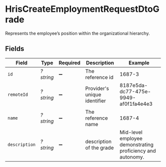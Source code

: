 # HrisCreateEmploymentRequestDtoGrade

Represents the employee’s position within the organizational hierarchy.


## Fields

| Field                                                      | Type                                                       | Required                                                   | Description                                                | Example                                                    |
| ---------------------------------------------------------- | ---------------------------------------------------------- | ---------------------------------------------------------- | ---------------------------------------------------------- | ---------------------------------------------------------- |
| `id`                                                       | *?string*                                                  | :heavy_minus_sign:                                         | The reference id                                           | 1687-3                                                     |
| `remoteId`                                                 | *?string*                                                  | :heavy_minus_sign:                                         | Provider's unique identifier                               | 8187e5da-dc77-475e-9949-af0f1fa4e4e3                       |
| `name`                                                     | *?string*                                                  | :heavy_minus_sign:                                         | The reference name                                         | 1687-4                                                     |
| `description`                                              | *?string*                                                  | :heavy_minus_sign:                                         | description of the grade                                   | Mid-level employee demonstrating proficiency and autonomy. |